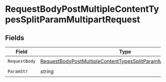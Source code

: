 # RequestBodyPostMultipleContentTypesSplitParamMultipartRequest


## Fields

| Field                                                                                                                                                             | Type                                                                                                                                                              | Required                                                                                                                                                          | Description                                                                                                                                                       |
| ----------------------------------------------------------------------------------------------------------------------------------------------------------------- | ----------------------------------------------------------------------------------------------------------------------------------------------------------------- | ----------------------------------------------------------------------------------------------------------------------------------------------------------------- | ----------------------------------------------------------------------------------------------------------------------------------------------------------------- |
| `RequestBody`                                                                                                                                                     | [RequestBodyPostMultipleContentTypesSplitParamMultipartRequestBody](../../models/operations/RequestBodyPostMultipleContentTypesSplitParamMultipartRequestBody.md) | :heavy_check_mark:                                                                                                                                                | N/A                                                                                                                                                               |
| `ParamStr`                                                                                                                                                        | *string*                                                                                                                                                          | :heavy_check_mark:                                                                                                                                                | N/A                                                                                                                                                               |